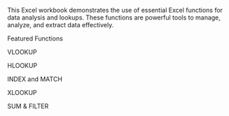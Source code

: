 
This Excel workbook demonstrates the use of essential Excel functions for data analysis and lookups. 
These functions are powerful tools to manage, analyze, and extract data effectively.

Featured Functions

VLOOKUP

HLOOKUP

INDEX and MATCH

XLOOKUP

SUM & FILTER
